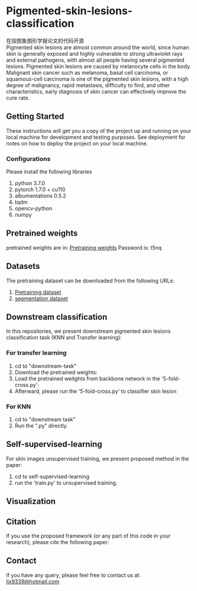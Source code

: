 # Pigmented-skin-lesions-classification

在投图象图形学报论文的代码开源  
Pigmented skin lesions are almost common around the world, since human skin is generally exposed and highly vulnerable to strong ultraviolet rays 
and external pathogens, with almost all people having several pigmented lesions. Pigmented skin lesions are caused by melanocyte cells in the body.
Malignant skin cancer such as melanoma, basal cell carcinoma, or squamous-cell carcinoma is one of the pigmented skin lesions, with a high degree of malignancy, 
rapid metastasis, difficulty to find, and other characteristics, early diagnosis of skin cancer can effectively improve the cure rate.
## Getting Started

These instructions will get you a copy of the project up and running on your local machine for development and testing purposes. 
See deployment for notes on how to deploy the project on your local machine.

### Configurations

Please install the following libraries

1. python 3.7.0
2. pytorch 1.7.0 + cu110
3. albumentations 0.5.2
4. tqdm
5. opencv-python
6. numpy

## Pretrained weights
pretrained weights are in: [Pretraining weights](https://pan.baidu.com/s/1_eAXc1Xg9r_e-I-so4y4Cw) Password is: t5nq

## Datasets
The pretraining dataset can be downloaded from the following URLs:

1. [Pretraining dataset](https://challenge.isic-archive.com/data/)
2. [segmentation dataset](https://www.kaggle.com/datasets/kmader/skin-cancer-mnist-ham10000)

## Downstream classification 
In this repositories, we present downstream pigmented skin lesions classification task (KNN and Transfer learning):
### For transfer learning
1. cd to "downstream-task"
2. Download the pretrained weights:
3. Load the pretrained weitghts from backbone network in the '5-fold-cross.py':
4. Afterward, please run the '5-fold-cross.py' to classifier skin lesion
### For KNN
1. cd to "downstream task"
2. Run the ".py" directly.

## Self-supervised-learning
For skin images unsupervised training, we present proposed method in the paper:
1. cd to self-supervised-learning
2. run the 'train.py' to unsupervised training.

## Visualization

## Citation
If you use the proposed framework (or any part of this code in your research), please cite the following paper:

## Contact
If you have any query, please feel free to contact us at: ljx9339@hotmail.com





